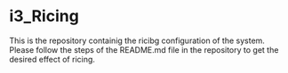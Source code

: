 # i3_Ricing
This is the repository containig the ricibg configuration of the system. Please follow the steps of the README.md file in the repository to get the desired effect of ricing. 
